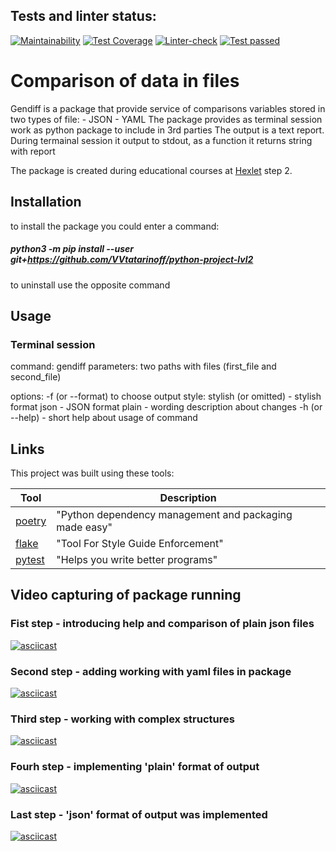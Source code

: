 ## Tests and linter status:
[![Maintainability](https://api.codeclimate.com/v1/badges/773d5f4a0b15c2116805/maintainability)](https://codeclimate.com/github/VVtatarinoff/python-project-lvl2/maintainability)
[![Test Coverage](https://api.codeclimate.com/v1/badges/773d5f4a0b15c2116805/test_coverage)](https://codeclimate.com/github/VVtatarinoff/python-project-lvl2/test_coverage)
[![Linter-check](https://github.com/VVtatarinoff/python-project-lvl2/actions/workflows/linter.yml/badge.svg)](https://github.com/VVtatarinoff/python-project-lvl2/actions/workflows/linter.yml)
[![Test passed](https://github.com/VVtatarinoff/python-project-lvl2/actions/workflows/pytest.yml/badge.svg)](https://github.com/VVtatarinoff/python-project-lvl2/actions/workflows/pytest.yml)

# Comparison of data in files
Gendiff is a package that provide service of comparisons variables stored in two types of file:
    - JSON
    - YAML
The package provides as terminal session work as python package to include in 3rd parties
The output is a text report. During termainal session it output to stdout, as a function it returns string with report

The package is created during educational courses at [Hexlet](https://ru.hexlet.io) step 2.

## Installation
to install the package you could enter a command:

##### python3 -m pip install --user git+https://github.com/VVtatarinoff/python-project-lvl2

to uninstall use the opposite command

## Usage

### Terminal session
command: gendiff
parameters: two paths with files (first_file and second_file)

options:
    -f (or --format) to choose output style:
        stylish (or omitted) - stylish format
        json - JSON format
        plain - wording description about changes
    -h (or --help) - short help about usage of command

## Links
This project was built using these tools:

| Tool                                                                        | Description                                             |
|-----------------------------------------------------------------------------|---------------------------------------------------------|
| [poetry](https://poetry.eustace.io/)                                        | "Python dependency management and packaging made easy"  |
| [flake](https://flake8.pycqa.org/en/latest/)                                | "Tool For Style Guide Enforcement"                      |
| [pytest](https://pytest.org/en/latest/)                                     | "Helps you write better programs"                       |

## Video capturing of package running
### Fist step - introducing help and comparison of plain json files
[![asciicast](https://asciinema.org/a/IvsTxKLUL68EdSNxaTLlRcUmb.svg)](https://asciinema.org/a/IvsTxKLUL68EdSNxaTLlRcUmb)

### Second step - adding working with yaml files in package
[![asciicast](https://asciinema.org/a/0ITCH2p4zbInE3jZpaI6dL1ZQ.svg)](https://asciinema.org/a/0ITCH2p4zbInE3jZpaI6dL1ZQ)

### Third step - working with complex structures
[![asciicast](https://asciinema.org/a/gZOR6zbUIWtxpwq6oor6TZB1Q.svg)](https://asciinema.org/a/gZOR6zbUIWtxpwq6oor6TZB1Q)

### Fourh step - implementing 'plain' format of output
[![asciicast](https://asciinema.org/a/zEO9qJHXvEJubse2EqYj3B8gN.svg)](https://asciinema.org/a/zEO9qJHXvEJubse2EqYj3B8gN)

### Last step - 'json' format of output was implemented
[![asciicast](https://asciinema.org/a/4vPEU7IvT8MjyY151Q5hFEKRi.svg)](https://asciinema.org/a/4vPEU7IvT8MjyY151Q5hFEKRi)